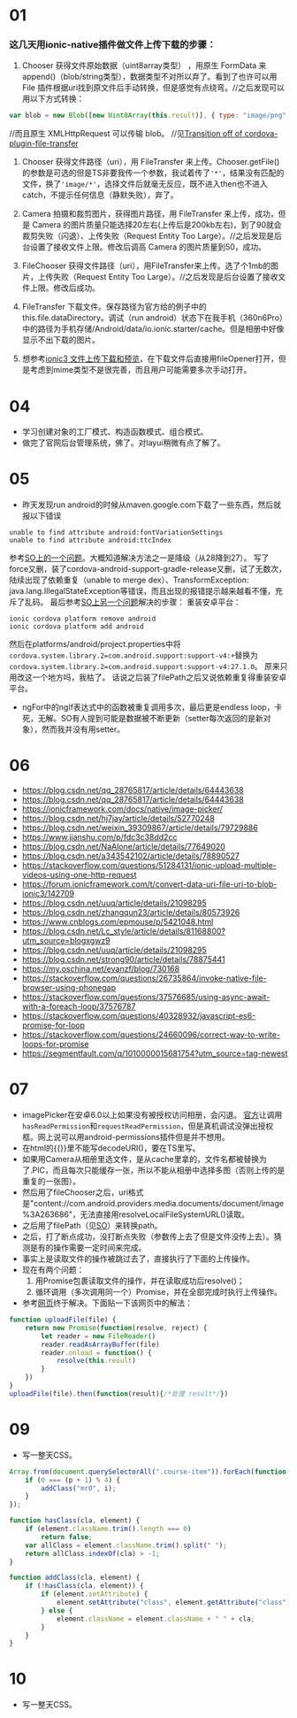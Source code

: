 # 01

### 这几天用ionic-native插件做文件上传下载的步骤：

1. Chooser 获得文件原始数据（uint8array类型） ，用原生 FormData 来 append()（blob/string类型），数据类型不对所以弃了。看到了也许可以用 File 插件根据uri找到原文件后手动转换，但是感觉有点绕弯。//之后发现可以用以下方式转换：

```js
var blob = new Blob([new Uint8Array(this.result)], { type: "image/png" });
```

//而且原生 XMLHttpRequest 可以传输 blob。
//见[Transition off of cordova-plugin-file-transfer](https://cordova.apache.org/blog/2017/10/18/from-filetransfer-to-xhr2.html)

1. Chooser 获得文件路径（uri），用 FileTransfer 来上传。Chooser.getFile() 的参数是可选的但是TS非要我传一个参数，我试着传了`'*'`，结果没有匹配的文件，换了`'image/*'`，选择文件后就毫无反应，既不进入then也不进入catch，不提示任何信息（静默失败），弃了。

1. Camera 拍摄和裁剪图片，获得图片路径，用 FileTransfer 来上传，成功，但是 Camera 的图片质量只能选择20左右(上传后是200kb左右)，到了90就会裁剪失败（闪退）、上传失败（Request Entity Too Large）。//之后发现是后台设置了接收文件上限。修改后调高 Camera 的图片质量到50，成功。

1. FileChooser 获得文件路径（uri），用FileTransfer来上传。选了个1mb的图片，上传失败（Request Entity Too Large）。//之后发现是后台设置了接收文件上限。修改后成功。

1. FileTransfer 下载文件。保存路径为官方给的例子中的this.file.dataDirectory。调试（run android）状态下在我手机（360n6Pro）中的路径为手机存储/Android/data/io.ionic.starter/cache。但是相册中好像显示不出下载的图片。

1. 想参考[ionic3 文件上传下载和预览](https://segmentfault.com/a/1190000010978562)，在下载文件后直接用fileOpener打开，但是考虑到mime类型不是很完善，而且用户可能需要多次手动打开。


# 04

- 学习创建对象的工厂模式、构造函数模式、组合模式。
- 做完了官网后台管理系统，佛了。对layui稍微有点了解了。

# 05

- 昨天发现run android的时候从maven.google.com下载了一些东西，然后就报以下错误

```
unable to find attribute android:fontVariationSettings
unable to find attribute android:ttcIndex
```
参考[SO上的一个问题](https://stackoverflow.com/questions/49208772/error-resource-androidattr-fontvariationsettings-not-found?answertab=votes#tab-top)。大概知道解决方法之一是降级（从28降到27）。
写了force又删，装了cordova-android-support-gradle-release又删，试了无数次，陆续出现了依赖重复（unable to merge dex）、TransformException: java.lang.IllegalStateException等错误，而且出现的报错提示越来越看不懂，充斥了乱码。
最后参考[SO上另一个问题](https://stackoverflow.com/questions/49162538/running-cordova-build-android-unable-to-find-attribute-androidfontvariation)解决的步骤：
重装安卓平台：
```
ionic cordova platform remove android
ionic cordova platform add android
```
然后在platforms/android/project.properties中将`cordova.system.library.2=com.android.support:support-v4:+`替换为`cordova.system.library.2=com.android.support:support-v4:27.1.0`。
原来只用改这一个地方吗，我枯了。
话说之后装了filePath之后又说依赖重复得重装安卓平台。

- ngFor中的ngIf表达式中的函数被重复调用多次，最后更是endless loop，卡死，无解。SO有人提到可能是数据被不断更新（setter每次返回的是新对象），然而我并没有用setter。

# 06
- https://blog.csdn.net/qq_28765817/article/details/64443638
- https://blog.csdn.net/qq_28765817/article/details/64443638
- https://ionicframework.com/docs/native/image-picker/
- https://blog.csdn.net/hj7jay/article/details/52770248
- https://blog.csdn.net/weixin_39309867/article/details/79729886
- https://www.jianshu.com/p/fdc3c38dd2cc
- https://blog.csdn.net/NaAlone/article/details/77649020
- https://blog.csdn.net/a343542102/article/details/78890527
- https://stackoverflow.com/questions/51284131/ionic-upload-multiple-videos-using-one-http-request
- https://forum.ionicframework.com/t/convert-data-uri-file-uri-to-blob-ionic3/142709
- https://blog.csdn.net/uuq/article/details/21098295
- https://blog.csdn.net/zhangqun23/article/details/80573926
- https://www.cnblogs.com/epmouse/p/5421048.html
- https://blog.csdn.net/Lc_style/article/details/81168800?utm_source=blogxgwz9
- https://blog.csdn.net/uuq/article/details/21098295
- https://blog.csdn.net/strong90/article/details/78875441
- https://my.oschina.net/evanzf/blog/730168
- https://stackoverflow.com/questions/26735864/invoke-native-file-browser-using-phonegap
- https://stackoverflow.com/questions/37576685/using-async-await-with-a-foreach-loop/37576787
- https://stackoverflow.com/questions/40328932/javascript-es6-promise-for-loop
- https://stackoverflow.com/questions/24660096/correct-way-to-write-loops-for-promise
- https://segmentfault.com/q/1010000015681754?utm_source=tag-newest

# 07
- imagePicker在安卓6.0以上如果没有被授权访问相册，会闪退。
[官方](https://github.com/Telerik-Verified-Plugins/ImagePicker)让调用`hasReadPermission`和`requestReadPermission`，但是真机调试没弹出授权框。网上说可以用android-permissions插件但是并不想用。
- 在html的{{}}里不能写decodeURI()，要在TS里写。
- 如果用Camera从相册里选文件，是从cache里拿的，文件名都被替换为了.PIC，而且每次只能缓存一张，所以不能从相册中选择多图（否则上传的是重复的一张图）。
- 然后用了fileChooser之后，uri格式是"content://com.android.providers.media.documents/document/image%3A263686"，无法直接用resolveLocalFileSystemURL()读取。
- 之后用了filePath（见[SO](https://stackoverflow.com/questions/28220118/phonegap-resolving-content-uri-obtained-from-native-file-chooser)）来转换path。
- 之后，打了断点成功，没打断点失败（参数传上去了但是文件没传上去）。猜测是有的操作需要一定时间来完成。
- 事实上是读取文件的操作被跳过去了，直接执行了下面的上传操作。
- 现在有两个问题：
    1. 用Promise包裹读取文件的操作，并在读取成功后resolve()；
    1. 循环调用（多次调用同一个）Promise，并在全部完成时执行上传操作。
- 参考[网页](http://www.imooc.com/wenda/detail/421459)终于解决。下面贴一下该网页中的解法：

```js
function uploadFile(file) {
    return new Promise(function(resolve, reject) {
        let reader = new FileReader()
        reader.readAsArrayBuffer(file)
        reader.onload = function() {
            resolve(this.result)
        }
    })
}
uploadFile(file).then(function(result){/*处理 result*/})
```

# 09

- 写一整天CSS。

```js
Array.from(document.querySelectorAll(".course-item")).forEach(function(i, p) {
    if (0 === (p + 1) % 4) {
        addClass("mr0", i);
    }
});

function hasClass(cla, element) {
    if (element.className.trim().length === 0)
        return false;
    var allClass = element.className.trim().split(" ");
    return allClass.indexOf(cla) > -1;
}

function addClass(cla, element) {
    if (!hasClass(cla, element)) {
        if (element.setAttribute) {
            element.setAttribute("class", element.getAttribute("class") + " " + cla);
        } else {
            element.className = element.className + " " + cla;
        }
    }
}
```

# 10

- 写一整天CSS。
